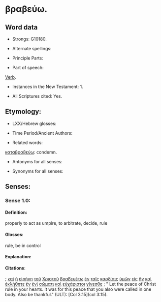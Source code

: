 # βραβεύω.

<!-- Status: S2=NeedsFinalCheck -->
<!-- Lexica used for edits: LN MM -->

## Word data

* Strongs: G10180.


* Alternate spellings:

* Principle Parts: 

* Part of speech: 

[Verb](http://ugg.readthedocs.io/en/latest/verb.html). 

* Instances in the New Testament: 1.

* All Scriptures cited: Yes.

## Etymology: 

* LXX/Hebrew glosses: 

* Time Period/Ancient Authors: 

* Related words: 

[καταβραβεύω](../G26030/01.md): condemn.

* Antonyms for all senses:

* Synonyms for all senses: 

## Senses:

### Sense  1.0: 

#### Definition: 

properly to act as umpire, to arbitrate, decide, rule

#### Glosses: 

rule, be in control 

#### Explanation: 

#### Citations:

; [καὶ](../G25320/01.md) [ἡ](../G35880/01.md) [εἰρήνη](../G15150/01.md) [τοῦ](../G35880/01.md) [Χριστοῦ](../G55470/01.md) [βραβευέτω](../G10180/01.md) [ἐν](../G17220/01.md) [ταῖς](../G35880/01.md) [καρδίαις](../G25880/01.md) [ὑμῶν](../G47710/01.md) [εἰς](../G15190/01.md) [ἣν](../G37390/01.md) [καὶ](../G25320/01.md) [ἐκλήθητε](../G25640/01.md) [ἐν](../G17220/01.md) [ἑνὶ](../G15200/01.md) [σώματι](../G49830/01.md) [καὶ](../G25320/01.md) [εὐχάριστοι](../G21700/01.md) [γίνεσθε](../G10960/01.md)
; " Let the peace of Christ rule in your hearts. It was for this peace that you also were called in one body. Also be thankful." (ULT): 
[Col 3:15](col 3:15).


